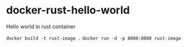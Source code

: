 # docker-rust-hello-world
Hello world in rust container

`docker build -t rust-image .`
`docker run -d -p 8000:8000 rust-image`

